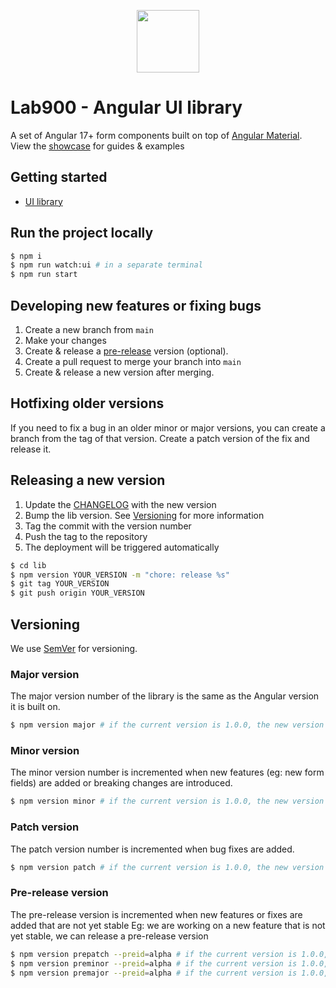 <p align="center">
<a href="https://lab900.com" target="_blank">
    <img src="https://lab900.github.io/angular-library-ui/assets/images/logo-duo-dark.svg" width="100">
</a>
</p>

# Lab900 - Angular UI library</h1>

A set of Angular 17+ form components built on top of [Angular Material](https://material.angular.io/). \
View the [showcase](https://lab900.github.io/angular-library-ui/) for guides & examples

## Getting started

- [UI library](https://lab900.github.io/angular-library-ui/getting-started)

## Run the project locally

```bash
$ npm i
$ npm run watch:ui # in a separate terminal
$ npm run start
```
## Developing new features or fixing bugs
1. Create a new branch from `main`
2. Make your changes
3. Create & release a [pre-release](#pre-release-version) version (optional).
4. Create a pull request to merge your branch into `main`
5. Create & release a new version after merging. 

## Hotfixing older versions
If you need to fix a bug in an older minor or major versions, you can create a branch from the tag of that version.
Create a patch version of the fix and release it.

## Releasing a new version

1. Update the [CHANGELOG](/CHANGELOG.md) with the new version
2. Bump the lib version. See [Versioning](#versioning) for more information
3. Tag the commit with the version number
4. Push the tag to the repository
5. The deployment will be triggered automatically

```bash
$ cd lib
$ npm version YOUR_VERSION -m "chore: release %s"
$ git tag YOUR_VERSION
$ git push origin YOUR_VERSION
```

## Versioning
We use [SemVer](http://semver.org/) for versioning.

### Major version
The major version number of the library is the same as the Angular version it is built on.

```bash
$ npm version major # if the current version is 1.0.0, the new version will be 2.0.0
```

### Minor version
The minor version number is incremented when new features (eg: new form fields) are added or breaking changes are introduced.

```bash
$ npm version minor # if the current version is 1.0.0, the new version will be 1.1.0
```

### Patch version
The patch version number is incremented when bug fixes are added.

```bash
$ npm version patch # if the current version is 1.0.0, the new version will be 1.0.1
```

### Pre-release version
The pre-release version is incremented when new features or fixes are added that are not yet stable
Eg: we are working on a new feature that is not yet stable, we can release a pre-release version

```bash
$ npm version prepatch --preid=alpha # if the current version is 1.0.0, the new version will be 1.0.1-alpha.0
$ npm version preminor --preid=alpha # if the current version is 1.0.0, the new version will be 1.1.0-alpha.0
$ npm version premajor --preid=alpha # if the current version is 1.0.0, the new version will be 2.0.0-alpha.0
```